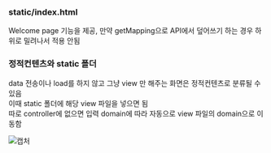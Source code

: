 ### static/index.html
 Welcome page 기능을 제공, 만약 getMapping으로 API에서 덮어쓰기 하는 경우 하위로 밀려나서 적용 안됨 
 
### 정적컨텐츠와 static 폴더
data 전송이나 load를 하지 않고 그냥 view 만 해주는 화면은 정적컨텐츠로 분류될 수 있음         
이때 static 폴더에 해당 view 파일을 넣으면 됨    
따로 controller에 없으면 입력 domain에 따라 자동으로 view 파일의 domain으로 이동함 

![캡처](https://user-images.githubusercontent.com/84822464/129308853-6b45cfac-e1c3-4ada-a169-509a7f0584cd.PNG)



